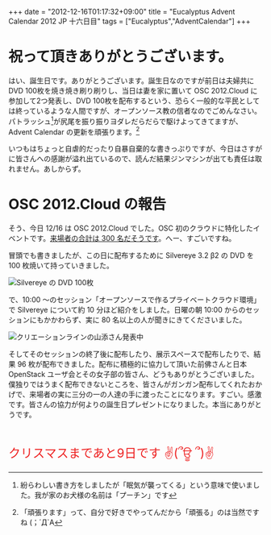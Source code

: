 +++
date = "2012-12-16T01:17:32+09:00"
title = "Eucalyptus Advent Calendar 2012 JP 十六日目"
tags = ["Eucalyptus","AdventCalendar"]
+++
# 祝って頂きありがとうございます。

はい、誕生日です。ありがとうございます。誕生日なのですが前日は夫婦共に DVD 100枚を焼き焼き刷り刷りし、当日は妻を家に置いて OSC 2012.Cloud に参加して2つ発表し、DVD 100枚を配布するという、恐らく一般的な平民としては終っているような人間ですが、オープンソース教の信者なのでごめんなさい。パトラッシュ[^1]が尻尾を振り振りヨダレだらだらで駆けよってきてますが、Advent Calendar の更新を頑張ります。[^2]

[^1]: 紛らわしい書き方をしましたが「眠気が襲ってくる」という意味で使いました。我が家のお犬様の名前は「プーチン」です
[^2]: 「頑張ります」って、自分で好きでやってんだから「頑張る」のは当然ですね (；´Д`A

いつもはちょっと自虐的だったり自暴自棄的な書きっぷりですが、今日はさすがに皆さんへの感謝が溢れ出ているので、読んだ結果ジンマシンが出ても責任は取れません。あしからず。

# OSC 2012.Cloud の報告

そう、今日 12/16 は OSC 2012.Cloud でした。OSC 初のクラウドに特化したイベントです。[来場者の合計は 300 名だそうです](https://twitter.com/OSC_official/status/280261460179963905)。へー、すごいですね。

冒頭でも書きましたが、この日に配布するために Silvereye 3.2 β2 の DVD を 100 枚焼いて持っていきました。

![Silvereye の DVD 100枚](/images/20121216_0.jpg)

で、10:00 ～のセッション「オープンソースで作るプライベートクラウド環境」で Silvereye について約 10 分ほど紹介をしました。日曜の朝 10:00 からのセッションにもかかわらず、実に 80 名以上の人が聞きにきてくださいました。

![クリエーションラインの山添さん発表中](/images/20121216_2.jpg)


そしてそのセッションの終了後に配布したり、展示スペースで配布したりで、結果 96 枚が配布できました。配布に積極的に協力して頂いた前佛さんと日本 OpenStack ユーザ会とその女子部の皆さん、どうもありがとうございました。僕独りではうまく配布できないところを、皆さんがガンガン配布してくれたおかげで、来場者の実に三分の一の人達の手に渡ったことになります。すごい。感激です。皆さんの協力が何よりの誕生日プレゼントになりました。本当にありがとうです。


<br/><br/><font size="5" color="#ee2222">クリスマスまであと9日です ✌(՞ਊ ՞)✌</font>


